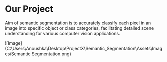 # Our Project 
Aim of semantic segmentation is to accurately classify each pixel in an image into specific object or class categories, facilitating detailed scene understanding for various computer vision applications. 

![Image](C:\Users\Anoushka\Desktop\ProjectX\Semantic_Segmentation\Assets\Images\Semantic Segmentation.png)
